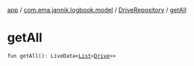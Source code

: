 [app](../../index.md) / [com.ema.jannik.logbook.model](../index.md) / [DriveRepository](index.md) / [getAll](./get-all.md)

# getAll

`fun getAll(): LiveData<`[`List`](https://kotlinlang.org/api/latest/jvm/stdlib/kotlin.collections/-list/index.html)`<`[`Drive`](../../com.ema.jannik.logbook.model.database/-drive/index.md)`>>`